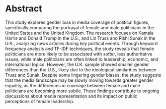 # Abstract
This study explores gender bias in media coverage of political figures, specifically comparing the portrayal of female and male politicians in the United States and the United Kingdom. The research focuses on Kamala Harris and Donald Trump in the U.S., and Liz Truss and Rishi Sunak in the U.K., analyzing news articles during key political events. Through keyword frequency analysis and TF-IDF techniques, the study reveals that female politicians are more likely to be associated with softer, less authoritative issues, while male politicians are often linked to leadership, economic, and international topics. However, the U.K. sample showed smaller gender differences than the U.S., likely due to the ideological similarities between Truss and Sunak. Despite some lingering gender biases, the study suggests that the media landscape may be slowly moving towards greater gender equality, as the differences in coverage between female and male politicians are becoming more subtle. These findings contribute to ongoing discussions about media representation and its impact on public perceptions of female leadership.

